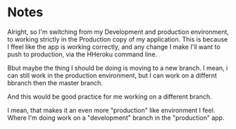 # Notes
Alright, so I'm switching from my Development and production environment, to working strictly in the Production copy of my application. This is because I ffeel like the app is working correctly, and any change I make I'll want to push to production, via the HHeroku command line. 

Bbut maybe the thing I should be doing is moving to a new branch. I mean, i can still work in the production environment, but I can work on a differnt bbranch then the master branch. 

And this would be good practice for me working on a different branch. 

I mean, that makes it an even more "production" like environment I feel. Where I'm doing work on a "development" branch in the "production" app. 